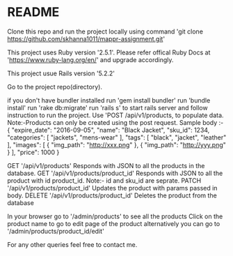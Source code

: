 # README

Clone this repo and run the project locally using command 'git clone https://github.com/skhanna1011/mappr-assignment.git'

This project uses Ruby version '2.5.1'. Please refer offical Ruby Docs at 'https://www.ruby-lang.org/en/' and upgrade accordingly.

This project usue Rails version '5.2.2'

Go to the project repo(directory).


if you don't have bundler installed run 'gem install bundler'
run 'bundle install'
run 'rake db:migrate'
run 'rails s' to start rails server and follow instruction to run the project.
Use 'POST /api/v1/products, to populate data.
  Note:-Products can only be created using the post request.
Sample body :-
{
  "expire_date": "2016-09-05",
  "name": "Black Jacket",
  "sku_id": 1234,
  "categories": [
    "jackets",
    "mens-wear"
  ],
  "tags": [
    "black",
    "jacket",
    "leather"
  ],
  "images": [
    {
      "img_path": "http://xxx.png"
    },
    {
      "img_path": "http://yyy.png"
    }
  ],
  "price": 1000
}

GET '/api/v1/products' Responds with JSON to all the products in the database.
GET '/api/v1/products/product_id' Responds with JSON to all the product with id product_id. 
  Note:- id and sku_id are seprate.
PATCH '/api/v1/products/product_id' Updates the product with params passed in body.
DELETE '/api/v1/products/product_id' Deletes the product from the database

In your browser go to '/admin/products' to see all the products
Click on the product name to go to edit page of the product alternatively you can go to '/admin/products/product_id/edit'

For any other queries feel free to contact me.